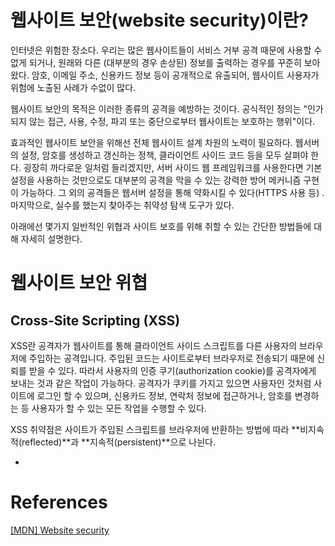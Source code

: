 # 웹사이트 보안(website security)이란?

인터넷은 위험한 장소다. 우리는 많은 웹사이트들이 서비스 거부 공격 때문에 사용할 수 없게 되거나, 원래와 다른 (대부분의 경우 손상된) 정보를 출력하는 경우를 꾸준히 보아 왔다. 암호, 이메일 주소, 신용카드 정보 등이 공개적으로 유출되어, 웹사이트 사용자가 위험에 노출된 사례가 수없이 많다.

웹사이트 보안의 목적은 이러한 종류의 공격을 예방하는 것이다. 공식적인 정의는 "인가되지 않는 접근, 사용, 수정, 파괴 또는 중단으로부터 웹사이트는 보호하는 행위"이다.

효과적인 웹사이트 보안을 위해선 전체 웹사이트 설계 차원의 노력이 필요하다. 웹서버의 설정, 암호를 생성하고 갱신하는 정책, 클라이언트 사이드 코드 등을 모두 살펴야 한다. 굉장히 까다로운 일처럼 들리겠지만, 서버 사이드 웹 프레임워크를 사용한다면 기본 설정을 사용하는 것만으로도 대부분의 공격을 막을 수 있는 강력한 방어 메커니즘 구현이 가능하다. 그 외의 공격들은 웹서버 설정을 통해 약화시킬 수 있다(HTTPS 사용 등) . 마지막으로, 실수를 했는지 찾아주는 취약성 탐색 도구가 있다.

아래에선 몇가지 일반적인 위협과 사이트 보호를 위해 취할 수 있는 간단한 방법들에 대해 자세히 설명한다.

# 웹사이트 보안 위협

## Cross-Site Scripting (XSS)

XSS란 공격자가 웹사이트를 통해 클라이언트 사이드 스크립트를 다른 사용자의 브라우저에 주입하는 공격입니다. 주입된 코드는 사이트로부터 브라우저로 전송되기 때문에 신뢰를 받을 수 있다. 따라서 사용자의 인증 쿠기(authorization cookie)를 공격자에게 보내는 것과 같은 작업이 가능하다. 공격자가 쿠키를 가지고 있으면 사용자인 것처럼 사이트에 로그인 할 수 있으며, 신용카드 정보, 연락처 정보에 접근하거나, 암호를 변경하는 등 사용자가 할 수 있는 모든 작업을 수행할 수 있다.

XSS 취약점은 사이트가 주입된 스크립트를 브라우저에 반환하는 방법에 따라 **비지속적(reflected)**과 **지속적(persistent)**으로 나뉜다.

- 



# References

[[MDN] Website security](https://developer.mozilla.org/en-US/docs/Learn/Server-side/First_steps/Website_security)